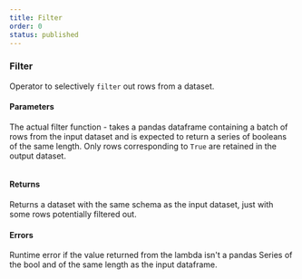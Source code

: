 ```yaml
---
title: Filter
order: 0
status: published
---
```


### Filter
Operator to selectively `filter` out rows from a dataset. 

#### Parameters
<Expandable title="func" type="Callable[pd.Dataframe, pd.Series[bool]]">

The actual filter function - takes a pandas dataframe containing a batch of rows 
from the input dataset and is expected to return a series of booleans of the 
same length. Only rows corresponding to `True` are retained in the output dataset.
</Expandable>

<pre snippet="api-reference/operators/filter#basic" status="success" 
   message="Filtering out rows where city is London" highlight="23">
</pre>

#### Returns
<Expandable type="Dataset">
Returns a dataset with the same schema as the input dataset, just with some rows
potentially filtered out.
</Expandable>


#### Errors
<Expandable title="Invalid series at runtime">
Runtime error if the value returned from the lambda isn't a pandas Series of
the bool and of the same length as the input dataframe.
</Expandable>

<pre snippet="api-reference/operators/filter#incorrect_type" status="error" 
   message="Runtime Error: Lambda returns str, not bool" highlight="23">
</pre>